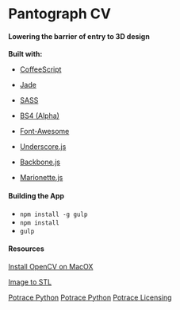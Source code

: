 # Pantograph CV
#### Lowering the barrier of entry to 3D design

**Built with:**

- [CoffeeScript](http://coffeescript.org/)

- [Jade](http://jade-lang.com/)

- [SASS](http://sass-lang.com/)

- [BS4 (Alpha)](http://v4-alpha.getbootstrap.com/)

- [Font-Awesome](http://fortawesome.github.io/Font-Awesome/icons/)

- [Underscore.js](http://underscorejs.org/)

- [Backbone.js](http://backbonejs.org/)

- [Marionette.js](http://marionettejs.com/)


#### Building the App
- ```npm install -g gulp```
- ```npm install```
- ```gulp```


#### Resources
[Install OpenCV on MacOX](http://www.pyimagesearch.com/2016/12/19/install-opencv-3-on-macos-with-homebrew-the-easy-way/)

[Image to STL](http://aggregate.org/MAKE/TRACE2SCAD/)

[Potrace Python](https://pypi.python.org/pypi/pypotrace)
[Potrace Python](https://github.com/flupke/pypotrace)
[Potrace Licensing](http://www.icosasoft.ca/)
